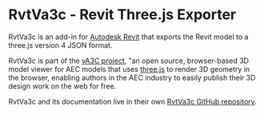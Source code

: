 RvtVa3c - Revit Three.js Exporter
=================================

RvtVa3c is an add-in for [Autodesk Revit](http://en.wikipedia.org/wiki/Autodesk_Revit) that exports the Revit model to a three.js version 4 JSON format.

RvtVa3c is part of the [vA3C project](https://va3c.github.io), "an open source, browser-based 3D model viewer for AEC models that uses [three.js](https://github.com/mrdoob/three.js) to render 3D geometry in the browser, enabling authors in the AEC industry to easily publish their 3D design work on the web for free.

RvtVa3c and its documentation live in their own [RvtVa3c GitHub repository](https://github.com/va3c/RvtVa3c).
